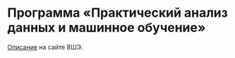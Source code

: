# Программа «Практический анализ данных и машинное обучение»

[Описание](https://cs.hse.ru/dpo/bigml) на сайте ВШЭ. 

